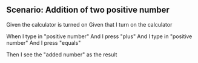 ## Scenario: Addition of two positive number

  Given the calculator is turned on
  Given that I turn on the calculator

  When I type in "positive number"
  And I press "plus"
  And I type in "positive number"
  And I press "equals"
  
  Then I see the "added number" as the result
